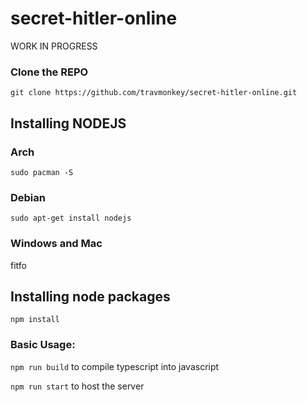 # secret-hitler-online

WORK IN PROGRESS

### Clone the REPO
`git clone https://github.com/travmonkey/secret-hitler-online.git` 

## Installing NODEJS
### Arch
`sudo pacman -S`


### Debian
`sudo apt-get install nodejs`


### Windows and Mac
fitfo


## Installing node packages
`npm install`


### Basic Usage:
`npm run build` to compile typescript into javascript

`npm run start` to host the server 